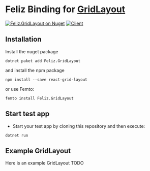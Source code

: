 # Feliz Binding for [GridLayout](https://github.com/react-grid-layout/react-grid-layout)

[![Feliz.GridLayout on Nuget](https://buildstats.info/nuget/Feliz.GridLayout)](https://www.nuget.org/packages/Feliz.GridLayout/)
[![Client](https://github.com/DataBreezeUG/Feliz.GridLayout/actions/workflows/Docs.yml/badge.svg)](https://github.com/DataBreezeUG/Feliz.GridLayout/actions/workflows/Docs.yml)

## Installation
Install the nuget package
```
dotnet paket add Feliz.GridLayout
```

and install the npm package

```
npm install --save react-grid-layout
```

or use Femto:
```
femto install Feliz.GridLayout
```

## Start test app

- Start your test app by cloning this repository and then execute:
```
dotnet run
```

## Example GridLayout
Here is an example GridLayout
TODO
